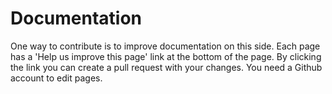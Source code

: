 # Documentation

One way to contribute is to improve documentation on this side. Each page has a 'Help us improve this page' link at the bottom of the page. By clicking the link you can create a pull request with your changes. You need a Github account to edit pages.